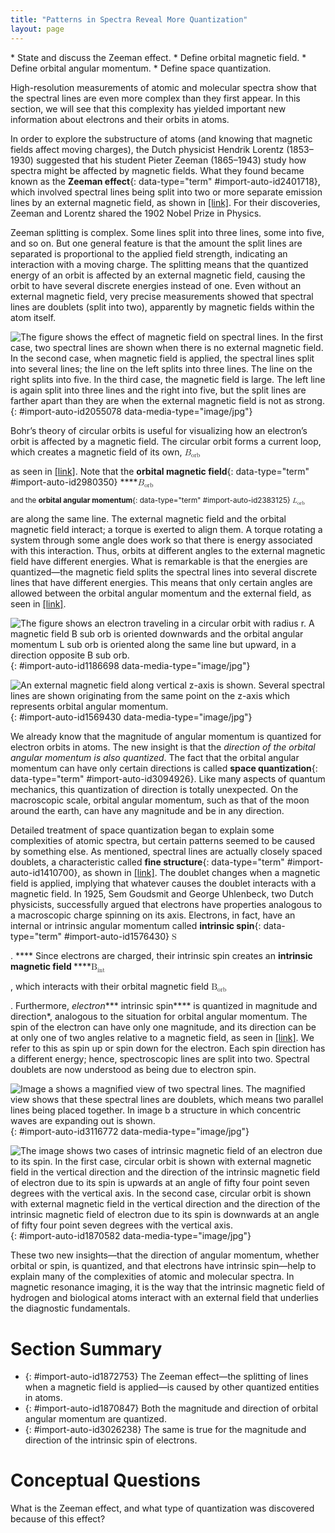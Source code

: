 ```yaml
---
title: "Patterns in Spectra Reveal More Quantization"
layout: page
---
```



<div data-type="abstract" markdown="1">
* State and discuss the Zeeman effect.
* Define orbital magnetic field.
* Define orbital angular momentum.
* Define space quantization.

</div>

High-resolution measurements of atomic and molecular spectra show that the spectral lines are even more complex than they first appear. In this section, we will see that this complexity has yielded important new information about electrons and their orbits in atoms.

In order to explore the substructure of atoms (and knowing that magnetic fields affect moving charges), the Dutch physicist Hendrik Lorentz (1853–1930) suggested that his student Pieter Zeeman (1865–1943) study how spectra might be affected by magnetic fields. What they found became known as the **Zeeman effect**{: data-type="term" #import-auto-id2401718}, which involved spectral lines being split into two or more separate emission lines by an external magnetic field, as shown in [\[link\]](#import-auto-id2055078). For their discoveries, Zeeman and Lorentz shared the 1902 Nobel Prize in Physics.

Zeeman splitting is complex. Some lines split into three lines, some into five, and so on. But one general feature is that the amount the split lines are separated is proportional to the applied field strength, indicating an interaction with a moving charge. The splitting means that the quantized energy of an orbit is affected by an external magnetic field, causing the orbit to have several discrete energies instead of one. Even without an external magnetic field, very precise measurements showed that spectral lines are doublets (split into two), apparently by magnetic fields within the atom itself.

 ![The figure shows the effect of magnetic field on spectral lines. In the first case, two spectral lines are shown when there is no external magnetic field. In the second case, when magnetic field is applied, the spectral lines split into several lines; the line on the left splits into three lines. The line on the right splits into five. In the third case, the magnetic field is large. The left line is again split into three lines and the right into five, but the split lines are farther apart than they are when the external magnetic field is not as strong.](../resources/Figure_31_07_00a.jpg "The Zeeman effect is the splitting of spectral lines when a magnetic field is applied. The number of lines formed varies, but the spread is proportional to the strength of the applied field. (a) Two spectral lines with no external magnetic field. (b) The lines split when the field is applied. (c) The splitting is greater when a stronger field is applied."){: #import-auto-id2055078 data-media-type="image/jpg"}

Bohr’s theory of circular orbits is useful for visualizing how an electron’s orbit is affected by a magnetic field. The circular orbit forms a current loop, which creates a magnetic field of its own, <math xmlns="http://www.w3.org/1998/Math/MathML"><semantics><mrow><mrow><msub><mi mathvariant="bold">B</mi><mrow><mtext>orb</mtext></mrow></msub></mrow><mrow /></mrow><annotation encoding="StarMath 5.0"> size 12{B rSub { size 8{"orb"} } } {}</annotation></semantics></math>

 as seen in [\[link\]](#import-auto-id1186698). Note that the **orbital magnetic field**{: data-type="term" #import-auto-id2980350} ****<math xmlns="http://www.w3.org/1998/Math/MathML"><semantics><mrow><mrow><msub><mi mathvariant="bold">B</mi><mrow><mtext>orb</mtext></mrow></msub></mrow><mrow /></mrow><annotation encoding="StarMath 5.0"> size 12{B rSub { size 8{"orb"} } } {}</annotation></semantics></math>

<sub /> and the **orbital angular momentum**{: data-type="term" #import-auto-id2383125} <math xmlns="http://www.w3.org/1998/Math/MathML"><semantics><mrow><mrow><msub><mi mathvariant="bold">L</mi><mrow><mtext>orb</mtext></mrow></msub></mrow><mrow /></mrow><annotation encoding="StarMath 5.0"> size 12{L rSub { size 8{"orb"} } } {}</annotation></semantics></math>

 are along the same line. The external magnetic field and the orbital magnetic field interact; a torque is exerted to align them. A torque rotating a system through some angle does work so that there is energy associated with this interaction. Thus, orbits at different angles to the external magnetic field have different energies. What is remarkable is that the energies are quantized—the magnetic field splits the spectral lines into several discrete lines that have different energies. This means that only certain angles are allowed between the orbital angular momentum and the external field, as seen in [\[link\]](#import-auto-id1569430).

![The figure shows an electron traveling in a circular orbit with radius r. A magnetic field B sub orb is oriented downwards and the orbital angular momentum L sub orb is oriented along the same line but upward, in a direction opposite B sub orb.](../resources/Figure_31_07_01a.jpg "The approximate picture of an electron in a circular orbit illustrates how the current loop produces its own magnetic field, called Borb size 12{B rSub { size 8{&quot;orb&quot;} } } {}. It also shows how Borb size 12{B rSub { size 8{&quot;orb&quot;} } } {} is along the same line as the orbital angular momentum Lorb size 12{L rSub { size 8{&quot;orb&quot;} } } {}."){: #import-auto-id1186698 data-media-type="image/jpg"}

![An external magnetic field along vertical z-axis is shown. Several spectral lines are shown originating from the same point on the z-axis which represents orbital angular momentum.](../resources/Figure_31_07_02a.jpg "Only certain angles are allowed between the orbital angular momentum and an external magnetic field. This is implied by the fact that the Zeeman effect splits spectral lines into several discrete lines. Each line is associated with an angle between the external magnetic field and magnetic fields due to electrons and their orbits."){: #import-auto-id1569430 data-media-type="image/jpg"}

We already know that the magnitude of angular momentum is quantized for electron orbits in atoms. The new insight is that the *direction of the orbital angular momentum is also quantized*. The fact that the orbital angular momentum can have only certain directions is called **space quantization**{: data-type="term" #import-auto-id3094926}. Like many aspects of quantum mechanics, this quantization of direction is totally unexpected. On the macroscopic scale, orbital angular momentum, such as that of the moon around the earth, can have any magnitude and be in any direction.

Detailed treatment of space quantization began to explain some complexities of atomic spectra, but certain patterns seemed to be caused by something else. As mentioned, spectral lines are actually closely spaced doublets, a characteristic called **fine structure**{: data-type="term" #import-auto-id1410700}, as shown in [\[link\]](#import-auto-id3116772). The doublet changes when a magnetic field is applied, implying that whatever causes the doublet interacts with a magnetic field. In 1925, Sem Goudsmit and George Uhlenbeck, two Dutch physicists, successfully argued that electrons have properties analogous to a macroscopic charge spinning on its axis. Electrons, in fact, have an internal or intrinsic angular momentum called **intrinsic spin**{: data-type="term" #import-auto-id1576430} <math xmlns="http://www.w3.org/1998/Math/MathML"><semantics><mrow><mrow><mtext mathvariant="bold">S</mtext></mrow><mrow /></mrow><annotation encoding="StarMath 5.0"> size 12{S} {}</annotation></semantics></math>

. **** Since electrons are charged, their intrinsic spin creates an <strong data-type="term" id="import-auto-id2404185">intrinsic magnetic field </strong>****<math xmlns="http://www.w3.org/1998/Math/MathML"><semantics><mrow><mrow><msub><mtext mathvariant="bold">B</mtext><mrow><mtext>int</mtext></mrow></msub></mrow><mrow /></mrow><annotation encoding="StarMath 5.0"> size 12{B rSub { size 8{"int"} } } {}</annotation></semantics></math>

, which interacts with their orbital magnetic field <math xmlns="http://www.w3.org/1998/Math/MathML"><semantics><mrow><mrow><msub><mtext mathvariant="bold">B</mtext><mrow><mtext>orb</mtext></mrow></msub></mrow><mrow /></mrow><annotation encoding="StarMath 5.0"> size 12{B rSub { size 8{"orb"} } } {}</annotation></semantics></math>

. Furthermore, *electron**** intrinsic spin**** is quantized in magnitude and direction*, analogous to the situation for orbital angular momentum. The spin of the electron can have only one magnitude, and its direction can be at only one of two angles relative to a magnetic field, as seen in [\[link\]](#import-auto-id1870582). We refer to this as spin up or spin down for the electron. Each spin direction has a different energy; hence, spectroscopic lines are split into two. Spectral doublets are now understood as being due to electron spin.

![Image a shows a magnified view of two spectral lines. The magnified view shows that these spectral lines are doublets, which means two parallel lines being placed together. In image b a structure in which concentric waves are expanding out is shown.](../resources/Figure_31_07_03a1.jpg "Fine structure. Upon close examination, spectral lines are doublets, even in the absence of an external magnetic field. The electron has an intrinsic magnetic field that interacts with its orbital magnetic field."){: #import-auto-id3116772 data-media-type="image/jpg"}

![The image shows two cases of intrinsic magnetic field of an electron due to its spin. In the first case, circular orbit is shown with external magnetic field in the vertical direction and the direction of the intrinsic magnetic field of electron due to its spin is upwards at an angle of fifty four point seven degrees with the vertical axis. In the second case, circular orbit is shown with external magnetic field in the vertical direction and the direction of the intrinsic magnetic field of electron due to its spin is downwards at an angle of fifty four point seven degrees with the vertical axis.](../resources/Figure_31_07_04a.jpg "The intrinsic magnetic field Bint size 12{B rSub { size 8{&quot;int&quot;} } } {} of an electron is attributed to its spin, S size 12{S} {}, roughly pictured to be due to its charge spinning on its axis. This is only a crude model, since electrons seem to have no size. The spin and intrinsic magnetic field of the electron can make only one of two angles with another magnetic field, such as that created by the electron&#x2019;s orbital motion. Space is quantized for spin as well as for orbital angular momentum."){: #import-auto-id1870582 data-media-type="image/jpg"}

These two new insights—that the direction of angular momentum, whether orbital or spin, is quantized, and that electrons have intrinsic spin—help to explain many of the complexities of atomic and molecular spectra. In magnetic resonance imaging, it is the way that the intrinsic magnetic field of hydrogen and biological atoms interact with an external field that underlies the diagnostic fundamentals.

# Section Summary

* {: #import-auto-id1872753} The Zeeman effect—the splitting of lines when a magnetic field is applied—is caused by other quantized entities in atoms.
* {: #import-auto-id1870847} Both the magnitude and direction of orbital angular momentum are quantized.
* {: #import-auto-id3026238} The same is true for the magnitude and direction of the intrinsic spin of electrons.

# Conceptual Questions

<div data-type="exercise" data-label="conceptual-questions">
<div data-type="problem" markdown="1">
What is the Zeeman effect, and what type of quantization was discovered because of this effect?

</div>
</div>

